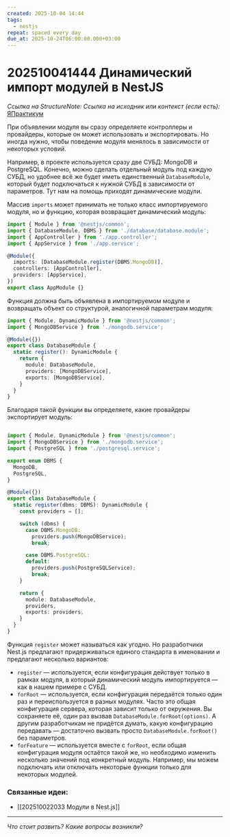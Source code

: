 ```yaml
---
created: 2025-10-04 14:44
tags:
  - nestjs
repeat: spaced every day
due_at: 2025-10-24T06:00:00.000+03:00
---
```

# 202510041444 Динамический импорт модулей в NestJS

*Ссылка на StructureNote:*
*Ссылка на исходник или контекст (если есть):* [ЯПрактикум](https://practicum.yandex.ru/trainer/backend-nodejs/lesson/c5752da6-232b-4382-b391-e71e86011c66/task/f5659b35-9bbb-4853-b6da-9b952816b6c5/?hideTheory=1)

При объявлении модуля вы сразу определяете контроллеры и провайдеры, которые он может использовать и экспортировать. Но иногда нужно, чтобы поведение модуля менялось в зависимости от некоторых условий.

Например, в проекте используется сразу две СУБД: MongoDB и PostgreSQL. Конечно, можно сделать отдельный модуль под каждую СУБД, но удобнее всё же будет иметь единственный `DatabaseModule`, который будет подключаться к нужной СУБД в зависимости от параметров. Тут нам на помощь приходят динамические модули.

Массив `imports` может принимать не только класс импортируемого модуля, но и функцию, которая возвращает динамический модуль:

```ts
import { Module } from '@nestjs/common';
import { DatabaseModule, DBMS } from './database/database.module';
import { AppController } from './app.controller';
import { AppService } from './app.service';

@Module({
  imports: [DatabaseModule.register(DBMS.MongoDB)],
  controllers: [AppController],
  providers: [AppService],
})
export class AppModule {}
```

Функция должна быть объявлена в импортируемом модуле и возвращать объект со структурой, аналогичной параметрам модуля:

```ts
import { Module, DynamicModule } from '@nestjs/common';
import { MongoDBService } from './mongodb.service';

@Module({})
export class DatabaseModule {
  static register(): DynamicModule {
    return {
      module: DatabaseModule,
      providers: [MongoDBService],
      exports: [MongoDBService],
    }
  }
}
```

Благодаря такой функции вы определяете, какие провайдеры экспортирует модуль:

```ts

import { Module, DynamicModule } from '@nestjs/common';
import { MongoDBService } from './mongodb.service';
import { PostgreSQL } from './postgresql.service';

export enum DBMS {
  MongoDB,
  PostgreSQL,
}

@Module({})
export class DatabaseModule {
  static register(dbms: DBMS): DynamicModule {
    const providers = [];

    switch (dbms) {
      case DBMS.MongoDB:
        providers.push(MongoDBService);
        break;

      case DBMS.PostgreSQL:
      default:
        providers.push(PostgreSQLService);
        break;
    }

    return {
      module: DatabaseModule,
      providers,
      exports: providers,
    }
  }
}
```

Функция `register` может называться как угодно. Но разработчики Nest.js предлагают придерживаться единого стандарта в именовании и предлагают несколько вариантов:

- `register` — используется, если конфигурация действует только в рамках модуля, в который динамический модуль импортируется — как в нашем примере с СУБД.
- `forRoot` — используется, если конфигурация передаётся только один раз и переиспользуется в разных модулях. Часто это общая конфигурация сервера, которая зависит только от окружения. Вы сохраняете её, один раз вызвав `DatabaseModule.forRoot(options)`. А другим разработчикам не придётся думать, какую конфигурацию передавать — достаточно вызвать просто `DatabaseModule.forRoot()` без параметров.
- `forFeature` — используется вместе с `forRoot`, если общая конфигурация модуля остаётся такой же, но необходимо изменить несколько значений под конкретный модуль. Например, мы можем подключать или отключать некоторые функции только для некоторых модулей.

### Связанные идеи:

* [[202510022033 Модули в Nest.js]]
---

*Что стоит развить? Какие вопросы возникли?*
